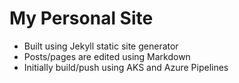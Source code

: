 # My Personal Site

- Built using Jekyll static site generator
- Posts/pages are edited using Markdown
- Initially build/push using AKS and Azure Pipelines 


